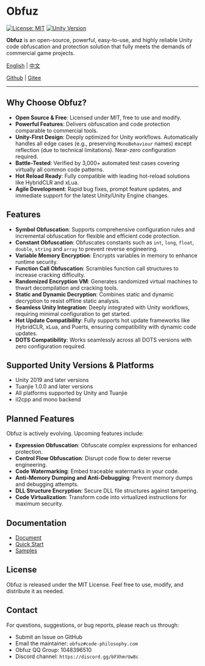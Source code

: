 # Obfuz

[![License: MIT](https://img.shields.io/badge/License-MIT-yellow.svg)](https://opensource.org/licenses/MIT)
[![Unity Version](https://img.shields.io/badge/Unity-2019%2B-blue)](https://unity.com/)

**Obfuz** is an open-source, powerful, easy-to-use, and highly reliable Unity code obfuscation and protection solution that fully meets the demands of commercial game projects.

[English](./README-EN.md) | [中文](./README.md)

[Github](https://github.com/focus-creative-games/obfuz) | [Gitee](https://gitee.com/focus-creative-games/obfuz)

---

## Why Choose Obfuz?

- **Open Source & Free**: Licensed under MIT, free to use and modify.  
- **Powerful Features**: Delivers obfuscation and code protection comparable to commercial tools.  
- **Unity-First Design**: Deeply optimized for Unity workflows. Automatically handles all edge cases (e.g., preserving `MonoBehaviour` names) except reflection (due to technical limitations). Near-zero configuration required.  
- **Battle-Tested**: Verified by 3,000+ automated test cases covering virtually all common code patterns.  
- **Hot Reload Ready**: Fully compatible with leading hot-reload solutions like HybridCLR and xLua.  
- **Agile Development**: Rapid bug fixes, prompt feature updates, and immediate support for the latest Unity/Unity Engine changes.  

## Features

- **Symbol Obfuscation**: Supports comprehensive configuration rules and incremental obfuscation for flexible and efficient code protection.
- **Constant Obfuscation**: Obfuscates constants such as `int`, `long`, `float`, `double`, `string` and `array` to prevent reverse engineering.
- **Variable Memory Encryption**: Encrypts variables in memory to enhance runtime security.
- **Function Call Obfuscation**: Scrambles function call structures to increase cracking difficulty.
- **Randomized Encryption VM**: Generates randomized virtual machines to thwart decompilation and cracking tools.
- **Static and Dynamic Decryption**: Combines static and dynamic decryption to resist offline static analysis.
- **Seamless Unity Integration**: Deeply integrated with Unity workflows, requiring minimal configuration to get started.
- **Hot Update Compatibility**: Fully supports hot update frameworks like HybridCLR, xLua, and Puerts, ensuring compatibility with dynamic code updates.
- **DOTS Compatibility**: Works seamlessly across all DOTS versions with zero configuration required.

## Supported Unity Versions & Platforms

- Unity 2019 and later versions
- Tuanjie 1.0.0 and later versions
- All platforms supported by Unity and Tuanjie
- il2cpp and mono backend

## Planned Features

Obfuz is actively evolving. Upcoming features include:

- **Expression Obfuscation**: Obfuscate complex expressions for enhanced protection.
- **Control Flow Obfuscation**: Disrupt code flow to deter reverse engineering.
- **Code Watermarking**: Embed traceable watermarks in your code.
- **Anti-Memory Dumping and Anti-Debugging**: Prevent memory dumps and debugging attempts.
- **DLL Structure Encryption**: Secure DLL file structures against tampering.
- **Code Virtualization**: Transform code into virtualized instructions for maximum security.

## Documentation

- [Document](https://www.obfuz.com/)
- [Quick Start](https://www.obfuz.com/docs/beginner/quick-start)
- [Samples](https://github.com/focus-creative-games/obfuz-samples)

## License

Obfuz is released under the MIT License. Feel free to use, modify, and distribute it as needed.

## Contact

For questions, suggestions, or bug reports, please reach us through:

- Submit an Issue on GitHub
- Email the maintainer: `obfuz#code-philosophy.com`
- Obfuz QQ Group: 1048396510
- Discord channel: `https://discord.gg/bFXhmrUw8c`
